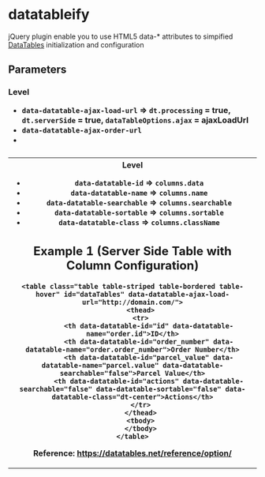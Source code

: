 # datatableify
jQuery plugin enable you to use HTML5 data-* attributes to simpified [DataTables](https://datatables.net/DataTables) initialization and configuration

## Parameters
### <table> Level
- `data-datatable-ajax-load-url` => `dt.processing` = true, `dt.serverSide` = true, `dataTableOptions.ajax` = ajaxLoadUrl
- `data-datatable-ajax-order-url`
- 
### <th> Level
 - `data-datatable-id` => `columns.data`
 - `data-datatable-name` => `columns.name`
 - `data-datatable-searchable` => `columns.searchable`
 - `data-datatable-sortable` => `columns.sortable`
 - `data-datatable-class` => `columns.className`

## Example 1 (Server Side Table with Column Configuration)
```
<table class="table table-striped table-bordered table-hover" id="dataTables" data-datatable-ajax-load-url="http://domain.com/">
    <thead>
    <tr>
        <th data-datatable-id="id" data-datatable-name="order.id">ID</th>
        <th data-datatable-id="order_number" data-datatable-name="order.order_number">Order Number</th>
        <th data-datatable-id="parcel_value" data-datatable-name="parcel.value" data-datatable-searchable="false">Parcel Value</th>
        <th data-datatable-id="actions" data-datatable-searchable="false" data-datatable-sortable="false" data-datatable-class="dt-center">Actions</th>
    </tr>
    </thead>
    <tbody>
    </tbody>
</table>
```

Reference: https://datatables.net/reference/option/
